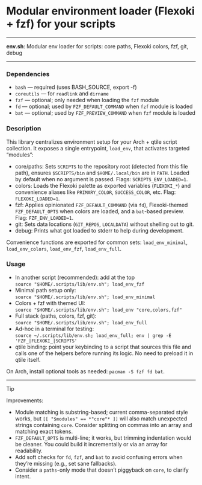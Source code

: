 # Modular environment loader (Flexoki + fzf) for your scripts

---

**env.sh**: Modular env loader for scripts: core paths, Flexoki colors, fzf, git, debug

---

### Dependencies

- `bash` — required (uses BASH_SOURCE, export -f)
- `coreutils` — for `readlink` and `dirname`
- `fzf` — optional; only needed when loading the `fzf` module
- `fd` — optional; used by `FZF_DEFAULT_COMMAND` when `fzf` module is loaded
- `bat` — optional; used by `FZF_PREVIEW_COMMAND` when `fzf` module is loaded

### Description

This library centralizes environment setup for your Arch + qtile script collection. It exposes a single entrypoint, `load_env`, that activates targeted “modules”:

- core/paths: Sets `SCRIPTS` to the repository root (detected from this file path), ensures `$SCRIPTS/bin` and `$HOME/.local/bin` are in `PATH`. Loaded by default when no argument is passed. Flags: `SCRIPTS_ENV_LOADED=1`.
- colors: Loads the Flexoki palette as exported variables (`FLEXOKI_*`) and convenience aliases like `PRIMARY_COLOR`, `SUCCESS_COLOR`, etc. Flag: `FLEXOKI_LOADED=1`.
- fzf: Applies opinionated `FZF_DEFAULT_COMMAND` (via `fd`), Flexoki-themed `FZF_DEFAULT_OPTS` when colors are loaded, and a `bat`-based preview. Flag: `FZF_ENV_LOADED=1`.
- git: Sets data locations (`GIT_REPOS`, `LOCALDATA`) without shelling out to git.
- debug: Prints what got loaded to stderr to help during development.

Convenience functions are exported for common sets: `load_env_minimal`, `load_env_colors`, `load_env_fzf`, `load_env_full`.

### Usage

- In another script (recommended): add at the top  
  `source "$HOME/.scripts/lib/env.sh"; load_env_fzf`
- Minimal path setup only:  
  `source "$HOME/.scripts/lib/env.sh"; load_env_minimal`
- Colors + fzf with themed UI:  
  `source "$HOME/.scripts/lib/env.sh"; load_env "core,colors,fzf"`
- Full stack (paths, colors, fzf, git):  
  `source "$HOME/.scripts/lib/env.sh"; load_env_full`
- Ad-hoc in a terminal for testing:  
  `source ~/.scripts/lib/env.sh; load_env_full; env | grep -E 'FZF_|FLEXOKI_|SCRIPTS'`
- qtile binding: point your keybinding to a script that sources this file and calls one of the helpers before running its logic. No need to preload it in qtile itself.

On Arch, install optional tools as needed: `pacman -S fzf fd bat`.

---

> [!TIP]
> Improvements:
> - Module matching is substring-based; current comma-separated style works, but `[[ "$modules" == *"core"* ]]` will also match unexpected strings containing `core`. Consider splitting on commas into an array and matching exact tokens.
> - `FZF_DEFAULT_OPTS` is multi-line; it works, but trimming indentation would be cleaner. You could build it incrementally or via an array for readability.
> - Add soft checks for `fd`, `fzf`, and `bat` to avoid confusing errors when they’re missing (e.g., set sane fallbacks).
> - Consider a `paths`-only mode that doesn’t piggyback on `core`, to clarify intent.